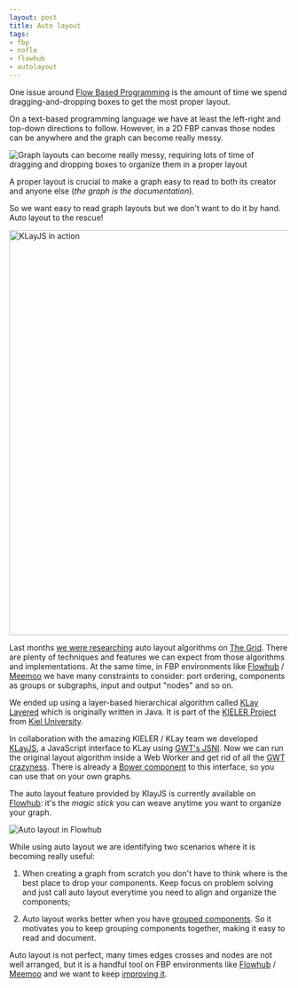 ```yaml
--- 
layout: post
title: Auto layout
tags: 
- fbp
- noflo
- flowhub
- autolayout
---
```


One issue around
[Flow Based Programming](http://www.jpaulmorrison.com/fbp/) is the
amount of time we spend dragging-and-dropping boxes to get the most
proper layout.

On a text-based programming language we have at least the left-right
and top-down directions to follow. However, in a 2D FBP canvas those
nodes can be anywhere and the graph can become really messy. 

![Graph layouts can become really messy, requiring lots of time of
dragging and dropping boxes to organize them in a proper layout](http://meemoo.org/images/pd.png)

A proper layout is crucial to make a graph easy to read to both its
creator and anyone else (*the graph is the documentation*).

So we want easy to read graph layouts but we don't want to do it by
hand. Auto layout to the rescue!

<img src="http://meemoo.org/images/autolayout-action.gif"
style="width: 730px;" alt="KLayJS in action" />

Last months
[we were researching](https://github.com/noflo/noflo-ui/issues/53)
auto layout algorithms on [The Grid](http://thegrid.io). There are
plenty of techniques and features we can expect from those algorithms
and implementations. At the same time, in FBP environments like
[Flowhub](http://flowhub.io) / [Meemoo](http://meemoo.org) we have
many constraints to consider: port ordering, components as groups or
subgraphs, input and output "nodes" and so on.

We ended up using a layer-based hierarchical algorithm called
[KLay Layered](http://rtsys.informatik.uni-kiel.de/confluence/display/KIELER/KLay+Layered)
which is originally written in Java. It is part of the
[KIELER Project](http://rtsys.informatik.uni-kiel.de/confluence/display/KIELER/Overview)
from [Kiel University](http://uni-kiel.de).

In collaboration with the amazing KIELER / KLay team we developed
[KLayJS](http://rtsys.informatik.uni-kiel.de/confluence/pages/viewpage.action?pageId=8651755),
a JavaScript interface to KLay using
[GWT's JSNI](http://www.gwtproject.org/doc/latest/DevGuideCodingBasicsJSNI.html). Now
we can run the original layout algorithm inside a Web Worker and get
rid of all the
[GWT crazyness](https://github.com/the-grid/the-graph/pull/146#issuecomment-42935253). There
is already a [Bower component](http://github.com/automata/klay-js) to
this interface, so you can use that on your own graphs.

The auto layout feature provided by KlayJS is currently available on
[Flowhub](http://app.flowhub.io): it's the *magic stick* you can weave
anytime you want to organize your graph.

![Auto layout in Flowhub](http://meemoo.org/images/autolayout-ui.gif)

While using auto layout we are identifying two scenarios where it is
becoming really useful:

1. When creating a graph from scratch you don't have to think where is
   the best place to drop your components. Keep focus on problem
   solving and just call auto layout everytime you need to align and
   organize the components;

2. Auto layout works better when you have
   [grouped components](https://github.com/noflo/noflo-ui/issues/53#issuecomment-36917555). So
   it motivates you to keep grouping components together, making it
   easy to read and document.

Auto layout is not perfect, many times edges crosses and nodes are not
well arranged, but it is a handful tool on FBP environments like
[Flowhub](http://flowhub.io) / [Meemoo](http://meemoo.org) and we want
to keep
[improving it](https://github.com/the-grid/the-graph/issues/85).
